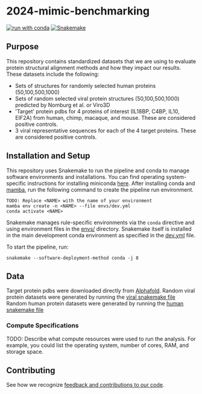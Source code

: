 # 2024-mimic-benchmarking

[![run with conda](http://img.shields.io/badge/run%20with-conda-3EB049?labelColor=000000&logo=anaconda)](https://docs.conda.io/projects/miniconda/en/latest/)
[![Snakemake](https://img.shields.io/badge/snakemake--green)](https://snakemake.readthedocs.io/en/stable/)

## Purpose
This repository contains standardized datasets that we are using to evaluate protein structural alignment methods and how they impact our results. These datasets include the following:
- Sets of structures for randomly selected human proteins (50,100,500,1000)
- Sets of random selected viral protein structures (50,100,500,1000) predicted by Nomburg et al. or Viro3D
- 'Target' protein pdbs for 4 proteins of interest (IL18BP, C4BP, IL10, EIF2A) from human, chimp, macaque, and mouse. These are considered positive controls.
- 3 viral representative sequences for each of the 4 target proteins. These are considered positive controls.

## Installation and Setup

This repository uses Snakemake to run the pipeline and conda to manage software environments and installations. You can find operating system-specific instructions for installing miniconda [here](https://docs.conda.io/projects/miniconda/en/latest/). After installing conda and [mamba](https://mamba.readthedocs.io/en/latest/), run the following command to create the pipeline run environment.

```{bash}
TODO: Replace <NAME> with the name of your environment
mamba env create -n <NAME> --file envs/dev.yml
conda activate <NAME>
```

Snakemake manages rule-specific environments via the `conda` directive and using environment files in the [envs/](./envs/) directory. Snakemake itself is installed in the main development conda environment as specified in the [dev.yml](./envs/dev.yml) file.

To start the pipeline, run:

```{bash}
snakemake --software-deployment-method conda -j 8
```


## Data

Target protein pdbs were downloaded directly from [Alphafold](https://alphafold.ebi.ac.uk/).
Random viral protein datasets were generated by running the [viral snakemake file](viral.snakefile)
Random human protein datasets were generated by running the [human snakemake file](ranhum.snakefile)


### Compute Specifications

TODO: Describe what compute resources were used to run the analysis. For example, you could list the operating system, number of cores, RAM, and storage space.

## Contributing

See how we recognize [feedback and contributions to our code](https://github.com/Arcadia-Science/arcadia-software-handbook/blob/main/guides-and-standards/guide-credit-for-contributions.md).
